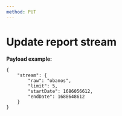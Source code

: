 ```yaml
---
method: PUT
---
```


# Update report stream

**Payload example:**

```
{
    "stream": {
        "raw": "obanos",
        "limit": 5,
        "startDate": 1686056612,
        "endDate": 1688648612
    }
}
```

